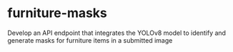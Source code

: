 # furniture-masks
Develop an API endpoint that integrates the YOLOv8 model to identify and generate masks for furniture items in a submitted image
